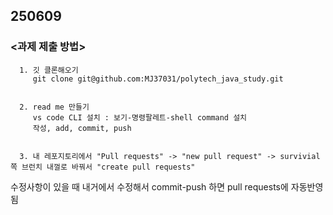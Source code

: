 ## 250609
### <과제 제출 방법>
      1. 깃 클론해오기
         git clone git@github.com:MJ37031/polytech_java_study.git


      2. read me 만들기
         vs code CLI 설치 : 보기-명령팔레트-shell command 설치
         작성, add, commit, push


      3. 내 레포지토리에서 "Pull requests" -> "new pull request" -> survivial쪽 브런치 내껄로 바꿔서 "create pull requests"

수정사항이 있을 때 내거에서 수정해서 commit-push 하면 pull requests에 자동반영됨

